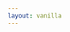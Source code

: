 ```yaml
---
layout: vanilla
---
```


<head>
    <title>Molecule viewer</title>
    <meta name="viewport" content="width=device-width, user-scalable=no, minimum-scale=1.0, maximum-scale=1.0">
</head>
<body>
    <div id="viewer"></div>
</body>
<script src="{{site.baseurl}}{{site.data.urls.metaframe_library_path}}"></script>
<script src="https://rawgit.com/biasmv/pv/master/bio-pv.min.js"></script>
<script src="index.js"></script>
